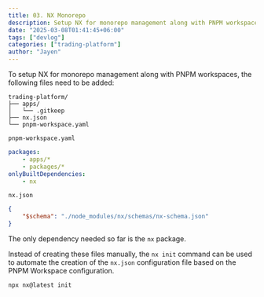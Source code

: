 ```yaml
---
title: 03. NX Monorepo
description: Setup NX for monorepo management along with PNPM workspaces.
date: "2025-03-08T01:41:45+06:00"
tags: ["devlog"]
categories: ["trading-platform"]
author: "Jayen"
---
```


To setup NX for monorepo management along with PNPM workspaces, the following files need to be
added:

```
trading-platform/
├── apps/
│   └── .gitkeep
├── nx.json
└── pnpm-workspace.yaml
```

`pnpm-workspace.yaml`

```yaml
packages:
    - apps/*
    - packages/*
onlyBuiltDependencies:
    - nx
```

`nx.json`

```json
{
    "$schema": "./node_modules/nx/schemas/nx-schema.json"
}
```

The only dependency needed so far is the `nx` package.

Instead of creating these files manually, the `nx init` command can be used to automate the creation
of the `nx.json` configuration file based on the PNPM Workspace configuration.

```bash
npx nx@latest init
```
